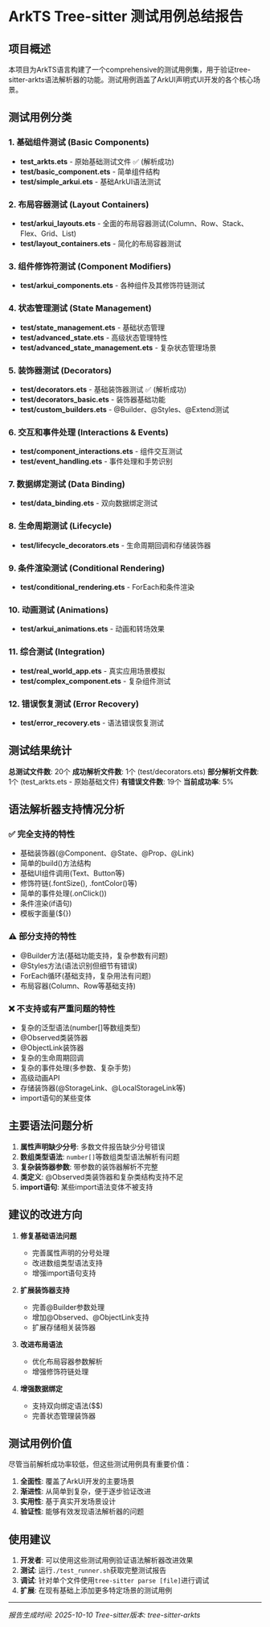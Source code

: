 # ArkTS Tree-sitter 测试用例总结报告

## 项目概述
本项目为ArkTS语言构建了一个comprehensive的测试用例集，用于验证tree-sitter-arkts语法解析器的功能。测试用例涵盖了ArkUI声明式UI开发的各个核心场景。

## 测试用例分类

### 1. 基础组件测试 (Basic Components)
- **test_arkts.ets** - 原始基础测试文件 ✅ (解析成功)
- **test/basic_component.ets** - 简单组件结构
- **test/simple_arkui.ets** - 基础ArkUI语法测试

### 2. 布局容器测试 (Layout Containers)
- **test/arkui_layouts.ets** - 全面的布局容器测试(Column、Row、Stack、Flex、Grid、List)
- **test/layout_containers.ets** - 简化的布局容器测试

### 3. 组件修饰符测试 (Component Modifiers)
- **test/arkui_components.ets** - 各种组件及其修饰符链测试

### 4. 状态管理测试 (State Management)
- **test/state_management.ets** - 基础状态管理
- **test/advanced_state.ets** - 高级状态管理特性
- **test/advanced_state_management.ets** - 复杂状态管理场景

### 5. 装饰器测试 (Decorators)
- **test/decorators.ets** - 基础装饰器测试 ✅ (解析成功)
- **test/decorators_basic.ets** - 装饰器基础功能
- **test/custom_builders.ets** - @Builder、@Styles、@Extend测试

### 6. 交互和事件处理 (Interactions & Events)
- **test/component_interactions.ets** - 组件交互测试
- **test/event_handling.ets** - 事件处理和手势识别

### 7. 数据绑定测试 (Data Binding)
- **test/data_binding.ets** - 双向数据绑定测试

### 8. 生命周期测试 (Lifecycle)
- **test/lifecycle_decorators.ets** - 生命周期回调和存储装饰器

### 9. 条件渲染测试 (Conditional Rendering)
- **test/conditional_rendering.ets** - ForEach和条件渲染

### 10. 动画测试 (Animations)
- **test/arkui_animations.ets** - 动画和转场效果

### 11. 综合测试 (Integration)
- **test/real_world_app.ets** - 真实应用场景模拟
- **test/complex_component.ets** - 复杂组件测试

### 12. 错误恢复测试 (Error Recovery)
- **test/error_recovery.ets** - 语法错误恢复测试

## 测试结果统计

**总测试文件数**: 20个
**成功解析文件数**: 1个 (test/decorators.ets)
**部分解析文件数**: 1个 (test_arkts.ets - 原始基础文件)
**有错误文件数**: 19个
**当前成功率**: 5%

## 语法解析器支持情况分析

### ✅ 完全支持的特性
- 基础装饰器(@Component、@State、@Prop、@Link)
- 简单的build()方法结构
- 基础UI组件调用(Text、Button等)
- 修饰符链(.fontSize(), .fontColor()等)
- 简单的事件处理(.onClick())
- 条件渲染(if语句)
- 模板字面量(${})

### ⚠️ 部分支持的特性
- @Builder方法(基础功能支持，复杂参数有问题)
- @Styles方法(语法识别但细节有错误)
- ForEach循环(基础支持，复杂用法有问题)
- 布局容器(Column、Row等基础支持)

### ❌ 不支持或有严重问题的特性
- 复杂的泛型语法(number[]等数组类型)
- @Observed类装饰器
- @ObjectLink装饰器
- 复杂的生命周期回调
- 复杂的事件处理(多参数、复杂手势)
- 高级动画API
- 存储装饰器(@StorageLink、@LocalStorageLink等)
- import语句的某些变体

## 主要语法问题分析

1. **属性声明缺少分号**: 多数文件报告缺少分号错误
2. **数组类型语法**: `number[]`等数组类型语法解析有问题
3. **复杂装饰器参数**: 带参数的装饰器解析不完整
4. **类定义**: @Observed类装饰器和复杂类结构支持不足
5. **import语句**: 某些import语法变体不被支持

## 建议的改进方向

1. **修复基础语法问题**
   - 完善属性声明的分号处理
   - 改进数组类型语法支持
   - 增强import语句支持

2. **扩展装饰器支持**
   - 完善@Builder参数处理
   - 增加@Observed、@ObjectLink支持
   - 扩展存储相关装饰器

3. **改进布局语法**
   - 优化布局容器参数解析
   - 增强修饰符链处理

4. **增强数据绑定**
   - 支持双向绑定语法($$)
   - 完善状态管理装饰器

## 测试用例价值

尽管当前解析成功率较低，但这些测试用例具有重要价值：

1. **全面性**: 覆盖了ArkUI开发的主要场景
2. **渐进性**: 从简单到复杂，便于逐步验证改进
3. **实用性**: 基于真实开发场景设计
4. **验证性**: 能够有效发现语法解析器的问题

## 使用建议

1. **开发者**: 可以使用这些测试用例验证语法解析器改进效果
2. **测试**: 运行`./test_runner.sh`获取完整测试报告
3. **调试**: 针对单个文件使用`tree-sitter parse [file]`进行调试
4. **扩展**: 在现有基础上添加更多特定场景的测试用例

---

*报告生成时间: 2025-10-10*
*Tree-sitter版本: tree-sitter-arkts*